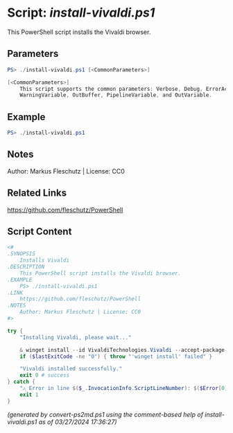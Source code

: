 Script: *install-vivaldi.ps1*
========================

This PowerShell script installs the Vivaldi browser.

Parameters
----------
```powershell
PS> ./install-vivaldi.ps1 [<CommonParameters>]

[<CommonParameters>]
    This script supports the common parameters: Verbose, Debug, ErrorAction, ErrorVariable, WarningAction, 
    WarningVariable, OutBuffer, PipelineVariable, and OutVariable.
```

Example
-------
```powershell
PS> ./install-vivaldi.ps1

```

Notes
-----
Author: Markus Fleschutz | License: CC0

Related Links
-------------
https://github.com/fleschutz/PowerShell

Script Content
--------------
```powershell
<#
.SYNOPSIS
	Installs Vivaldi
.DESCRIPTION
	This PowerShell script installs the Vivaldi browser.
.EXAMPLE
	PS> ./install-vivaldi.ps1
.LINK
	https://github.com/fleschutz/PowerShell
.NOTES
	Author: Markus Fleschutz | License: CC0
#>

try {
	"Installing Vivaldi, please wait..."

	& winget install --id VivaldiTechnologies.Vivaldi --accept-package-agreements --accept-source-agreements
	if ($lastExitCode -ne "0") { throw "'winget install' failed" }

	"Vivaldi installed successfully."
	exit 0 # success
} catch {
	"⚠️ Error in line $($_.InvocationInfo.ScriptLineNumber): $($Error[0])"
	exit 1
}
```

*(generated by convert-ps2md.ps1 using the comment-based help of install-vivaldi.ps1 as of 03/27/2024 17:36:27)*
